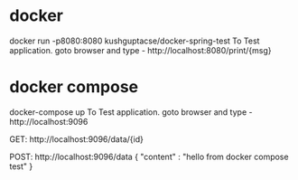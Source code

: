 # docker
docker run -p8080:8080 kushguptacse/docker-spring-test
To Test application. goto browser and type - http://localhost:8080/print/{msg}

# docker compose
docker-compose up
To Test application. goto browser and type - http://localhost:9096

GET: http://localhost:9096/data/{id}

POST: http://localhost:9096/data
{
"content" : "hello from docker compose test"
}
